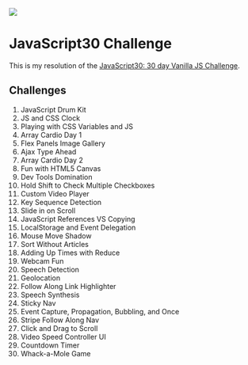 ﻿![](https://javascript30.com/images/JS3-social-share.png)

# JavaScript30 Challenge 

This is my resolution of the [JavaScript30: 30 day Vanilla JS Challenge](https://JavaScript30.com). 

## Challenges 
1. JavaScript Drum Kit
2. JS and CSS Clock
3. Playing with CSS Variables and JS
4. Array Cardio Day 1
5. Flex Panels Image Gallery
6. Ajax Type Ahead
7. Array Cardio Day 2
8. Fun with HTML5 Canvas
9. Dev Tools Domination
10. Hold Shift to Check Multiple Checkboxes
11. Custom Video Player
12. Key Sequence Detection
13. Slide in on Scroll
14. JavaScript References VS Copying
15. LocalStorage and Event Delegation
16. Mouse Move Shadow
17. Sort Without Articles
18. Adding Up Times with Reduce
19. Webcam Fun
20. Speech Detection
21. Geolocation
22. Follow Along Link Highlighter
23. Speech Synthesis
24. Sticky Nav
25. Event Capture, Propagation, Bubbling, and Once
26. Stripe Follow Along Nav
27. Click and Drag to Scroll
28. Video Speed Controller UI
29. Countdown Timer
30. Whack-a-Mole Game




